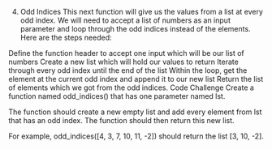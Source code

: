 4. Odd Indices
This next function will give us the values from a list at every odd index. We will need to accept a list of numbers as an input parameter and loop through the odd indices instead of the elements. Here are the steps needed:

Define the function header to accept one input which will be our list of numbers
Create a new list which will hold our values to return
Iterate through every odd index until the end of the list
Within the loop, get the element at the current odd index and append it to our new list
Return the list of elements which we got from the odd indices.
Code Challenge
Create a function named odd_indices() that has one parameter named lst.

The function should create a new empty list and add every element from lst that has an odd index. The function should then return this new list.

For example, odd_indices([4, 3, 7, 10, 11, -2]) should return the list [3, 10, -2].